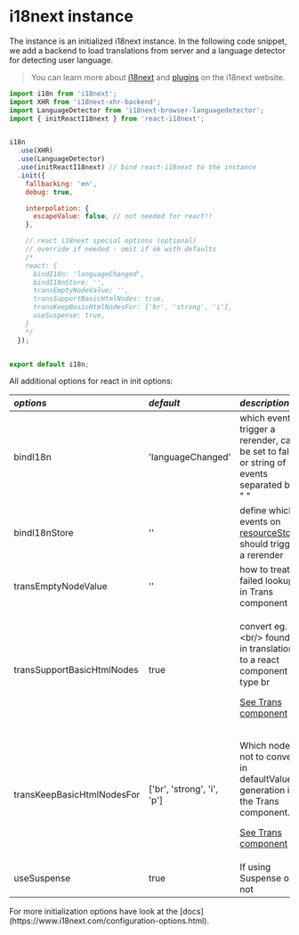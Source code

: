 # i18next instance

The instance is an initialized i18next instance. In the following code snippet, we add a backend to load translations from server and a language detector for detecting user language.

> You can learn more about [i18next](http://i18next.com) and [plugins](https://www.i18next.com/plugins-and-utils.html#plugins) on the i18next website.

```javascript
import i18n from 'i18next';
import XHR from 'i18next-xhr-backend';
import LanguageDetector from 'i18next-browser-languagedetector';
import { initReactI18next } from 'react-i18next';


i18n
  .use(XHR)
  .use(LanguageDetector)
  .use(initReactI18next) // bind react-i18next to the instance
  .init({
    fallbackLng: 'en',
    debug: true,

    interpolation: {
      escapeValue: false, // not needed for react!!
    },

    // react i18next special options (optional)
    // override if needed - omit if ok with defaults
    /*
    react: {
      bindI18n: 'languageChanged',
      bindI18nStore: '',
      transEmptyNodeValue: '',
      transSupportBasicHtmlNodes: true,
      transKeepBasicHtmlNodesFor: ['br', 'strong', 'i'],
      useSuspense: true,
    }
    */
  });


export default i18n;
```

All additional options for react in init options:

<table>
  <thead>
    <tr>
      <th style="text-align:left"><em><b>options</b></em>
      </th>
      <th style="text-align:left"><em><b>default</b></em>
      </th>
      <th style="text-align:left"><em><b>description</b></em>
      </th>
    </tr>
  </thead>
  <tbody>
    <tr>
      <td style="text-align:left">bindI18n</td>
      <td style="text-align:left">&apos;languageChanged&apos;</td>
      <td style="text-align:left">which events trigger a rerender, can be set to false or string of events
        separated by &quot; &quot;</td>
    </tr>
    <tr>
      <td style="text-align:left">bindI18nStore</td>
      <td style="text-align:left">&apos;&apos;</td>
      <td style="text-align:left">define which events on <a href="https://www.i18next.com/overview/api#store-events">resourceStore</a> should
        trigger a rerender</td>
    </tr>
    <tr>
      <td style="text-align:left">transEmptyNodeValue</td>
      <td style="text-align:left">&apos;&apos;</td>
      <td style="text-align:left">how to treat failed lookups in Trans component</td>
    </tr>
    <tr>
      <td style="text-align:left">transSupportBasicHtmlNodes</td>
      <td style="text-align:left">true</td>
      <td style="text-align:left">
        <p>convert eg. &lt;br/&gt; found in translations to a react component of
          type br</p>
        <p></p>
        <p><a href="trans-component.md#using-for-simple-html-elements-in-translations-v-10-4-0">See Trans component</a>
        </p>
      </td>
    </tr>
    <tr>
      <td style="text-align:left">transKeepBasicHtmlNodesFor</td>
      <td style="text-align:left">[&apos;br&apos;, &apos;strong&apos;, &apos;i&apos;, &apos;p&apos;]</td>
      <td
      style="text-align:left">
        <p>Which nodes not to convert in defaultValue generation in the Trans component.</p>
        <p></p>
        <p><a href="trans-component.md#using-for-simple-html-elements-in-translations-v-10-4-0">See Trans component</a>
        </p>
        </td>
    </tr>
    <tr>
      <td style="text-align:left">useSuspense</td>
      <td style="text-align:left">true</td>
      <td style="text-align:left">If using Suspense or not</td>
    </tr>
  </tbody>
</table>For more initialization options have look at the [docs](https://www.i18next.com/configuration-options.html).

